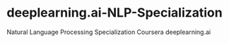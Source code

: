# deeplearning.ai-NLP-Specialization
Natural Language Processing Specialization Coursera deeplearning.ai

